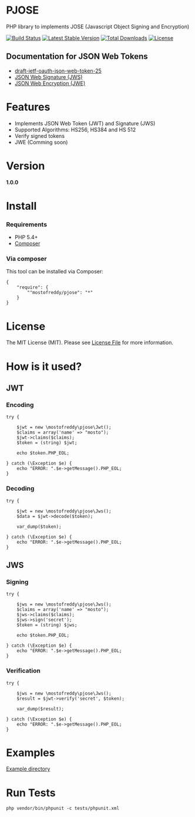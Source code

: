 PJOSE
=====

PHP library to implements JOSE (Javascript Object Signing and Encryption)

[![Build Status](https://travis-ci.org/mostofreddy/pjose.svg?branch=master)](https://travis-ci.org/mostofreddy/pjose)
[![Latest Stable Version](https://poser.pugx.org/mostofreddy/pjose/v/stable.svg)](https://packagist.org/packages/mostofreddy/pjose) 
[![Total Downloads](https://poser.pugx.org/mostofreddy/pjose/downloads.svg)](https://packagist.org/packages/mostofreddy/pjose) 
[![License](https://poser.pugx.org/mostofreddy/pjose/license.svg)](https://packagist.org/packages/mostofreddy/pjose)

Documentation for JSON Web Tokens
---------------------------------

* [draft-ietf-oauth-json-web-token-25](http://tools.ietf.org/html/draft-ietf-oauth-json-web-token-25)
* [JSON Web Signature (JWS)](http://tools.ietf.org/html/draft-ietf-jose-json-web-signature-31)
* [JSON Web Encryption (JWE)](http://tools.ietf.org/html/draft-ietf-jose-json-web-encryption-31)

Features
========

* Implements JSON Web Token (JWT) and Signature (JWS)
* Supported Algorithms: HS256, HS384 and HS 512
* Verify signed tokens
* JWE (Comming soon)

Version
=======

__1.0.0__

Install
=======

### Requirements

* PHP 5.4+
* [Composer](http://getcomposer.org)

### Via composer

This tool can be installed via Composer:

    {
        "require": {
            ""mostofreddy/pjose": "*"
        }
    }

License
=======

The MIT License (MIT). Please see [License File](https://github.com/mostofreddy/pjose/blob/master/LICENSE.md) for more information.

How is it used?
===============

JWT
---

### Encoding

    try {

        $jwt = new \mostofreddy\pjose\Jwt();
        $claims = array('name' => "mosto");
        $jwt->claims($claims);
        $token = (string) $jwt;

        echo $token.PHP_EOL;

    } catch (\Exception $e) {
        echo "ERROR: ".$e->getMessage().PHP_EOL;
    }

### Decoding

    try {

        $jwt = new \mostofreddy\pjose\Jws();
        $data = $jwt->decode($token);

        var_dump($token);

    } catch (\Exception $e) {
        echo "ERROR: ".$e->getMessage().PHP_EOL;
    }

JWS
---

### Signing

    try {

        $jws = new \mostofreddy\pjose\Jws();
        $claims = array('name' => "mosto");
        $jws->claims($claims);
        $jws->sign('secret');
        $token = (string) $jws;

        echo $token.PHP_EOL;

    } catch (\Exception $e) {
        echo "ERROR: ".$e->getMessage().PHP_EOL;
    }

### Verification

    try {

        $jws = new \mostofreddy\pjose\Jws();
        $result = $jwt->verify('secret', $token);

        var_dump($result);

    } catch (\Exception $e) {
        echo "ERROR: ".$e->getMessage().PHP_EOL;
    }

Examples
========

[Example directory](https://github.com/mostofreddy/pjose/tree/master/examples)

Run Tests
=========

    php vendor/bin/phpunit -c tests/phpunit.xml 


